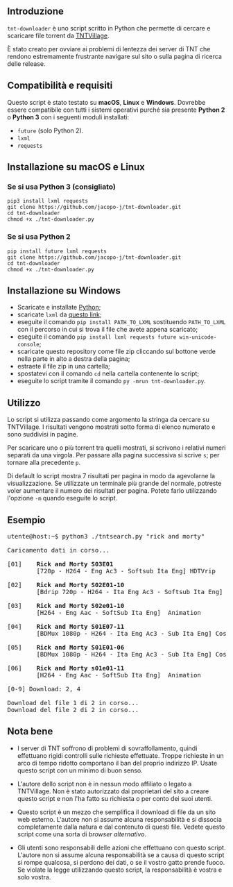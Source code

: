 ## Introduzione

`tnt-downloader` è uno script scritto in Python che permette di cercare e scaricare file torrent da [TNTVillage](http://tntvillage.scambioetico.org).

È stato creato per ovviare ai problemi di lentezza dei server di TNT che rendono estremamente frustrante navigare sul sito o sulla pagina di ricerca delle release.

## Compatibilità e requisiti

Questo script è stato testato su **macOS**, **Linux** e **Windows**. Dovrebbe essere compatibile con tutti i sistemi operativi purché sia presente **Python 2** o **Python 3** con i seguenti moduli installati:

* `future` (solo Python 2).
* `lxml`
* `requests`

## Installazione su macOS e Linux

### Se si usa Python 3 (consigliato)

```
pip3 install lxml requests
git clone https://github.com/jacopo-j/tnt-downloader.git
cd tnt-downloader
chmod +x ./tnt-downloader.py
```

### Se si usa Python 2

```
pip install future lxml requests
git clone https://github.com/jacopo-j/tnt-downloader.git
cd tnt-downloader
chmod +x ./tnt-downloader.py
```

## Installazione su Windows

* Scaricate e installate [Python](http://www.python.it/download/);
* scaricate `lxml` da [questo link](http://www.lfd.uci.edu/~gohlke/pythonlibs/#lxml);
* eseguite il comando `pip install PATH_TO_LXML` sostituendo `PATH_TO_LXML` con il percorso in cui si trova il file che avete appena scaricato;
* eseguite il comando `pip install lxml requests future win-unicode-console`;
* scaricate questo repository come file zip cliccando sul bottone verde nella parte in alto a destra della pagina;
* estraete il file zip in una cartella;
* spostatevi con il comando `cd` nella cartella contenente lo script;
* eseguite lo script tramite il comando `py -mrun tnt-downloader.py`.

## Utilizzo

Lo script si utilizza passando come argomento la stringa da cercare su TNTVillage. I risultati vengono mostrati sotto forma di elenco numerato e sono suddivisi in pagine.

Per scaricare uno o più torrent tra quelli mostrati, si scrivono i relativi numeri separati da una virgola. Per passare alla pagina successiva si scrive `s`; per tornare alla precedente `p`.

Di default lo script mostra 7 risultati per pagina in modo da agevolarne la visualizzazione. Se utilizzate un terminale più grande del normale, potreste voler aumentare il numero dei risultati per pagina. Potete farlo utilizzando l'opzione `-m` quando eseguite lo script.

## Esempio

<pre>
utente@host:~$ python3 ./tntsearch.py "rick and morty"

Caricamento dati in corso...

[01]	<b>Rick and Morty S03E01</b>
&nbsp;&nbsp;&nbsp;&nbsp;&nbsp;&nbsp;&nbsp;&nbsp;[720p - H264 - Eng Ac3 - Softsub Ita Eng] HDTVrip

[02]	<b>Rick and Morty S02E01-10</b>
&nbsp;&nbsp;&nbsp;&nbsp;&nbsp;&nbsp;&nbsp;&nbsp;[Bdrip 720p - H264 - Ita Eng Ac3 - Softsub Ita Eng]

[03]	<b>Rick and Morty S02e01-10</b>
&nbsp;&nbsp;&nbsp;&nbsp;&nbsp;&nbsp;&nbsp;&nbsp;[H264 - Eng Aac - SoftSub Ita Eng]  Animation

[04]	<b>Rick and Morty S01E07-11</b>
&nbsp;&nbsp;&nbsp;&nbsp;&nbsp;&nbsp;&nbsp;&nbsp;[BDMux 1080p - H264 - Ita Eng Ac3 - Sub Ita Eng] Cosmic horror

[05]	<b>Rick and Morty S01E01-06</b>
&nbsp;&nbsp;&nbsp;&nbsp;&nbsp;&nbsp;&nbsp;&nbsp;[BDMux 1080p - H264 - Ita Eng Ac3 - Sub Ita Eng] Cosmic horror

[06]	<b>Rick and Morty s01e01-11</b>
&nbsp;&nbsp;&nbsp;&nbsp;&nbsp;&nbsp;&nbsp;&nbsp;[H264 - Eng Aac - SoftSub Ita Eng]  Animation
        
[0-9] Download: 2, 4

Download del file 1 di 2 in corso...
Download del file 2 di 2 in corso...</pre>

## Nota bene

* I server di TNT soffrono di problemi di sovraffollamento, quindi effettuano rigidi controlli sulle richieste effettuate. Troppe richieste in un arco di tempo ridotto comportano il ban del proprio indirizzo IP. Usate questo script con un minimo di buon senso.


* L'autore dello script non è in nessun modo affiliato o legato a TNTVillage. Non è stato autorizzato dai proprietari del sito a creare questo script e non l'ha fatto su richiesta o per conto dei suoi utenti.


* Questo script è un mezzo che semplifica il download di file da un sito web esterno. L'autore non si assume alcuna responsabilità e si dissocia completamente dalla natura e dal contenuto di questi file. Vedete questo script come una sorta di *browser alternativo*.


* Gli utenti sono responsabili delle azioni che effettuano con questo script. L'autore non si assume alcuna responsabilità se a causa di questo script si rompe qualcosa, si perdono dei dati, o se il vostro gatto prende fuoco. Se violate la legge utilizzando questo script, la responsabilità è vostra e solo vostra.
